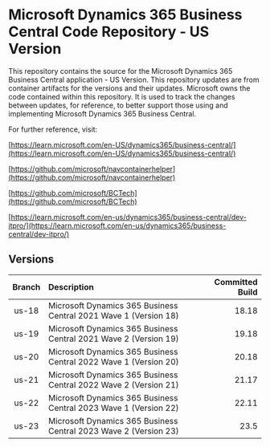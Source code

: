 # Microsoft Dynamics 365 Business Central Code Repository - US Version 

This repository contains the source for the Microsoft Dynamics 365 Business Central application - US Version. This repository updates are from container artifacts for the versions and their updates. Microsoft owns the code contained within this repository. It is used to track the changes between updates, for reference, to better support those using and implementing Microsoft Dynamics 365 Business Central.

For further reference, visit: 

[https://learn.microsoft.com/en-US/dynamics365/business-central/](https://learn.microsoft.com/en-US/dynamics365/business-central/)

[https://github.com/microsoft/navcontainerhelper](https://github.com/microsoft/navcontainerhelper)

[https://github.com/microsoft/BCTech](https://github.com/microsoft/BCTech)

[https://learn.microsoft.com/en-us/dynamics365/business-central/dev-itpro/](https://learn.microsoft.com/en-us/dynamics365/business-central/dev-itpro/)

## Versions

| **Branch**   | **Description**  | Committed Build |
|    :----:    | :---             | ---:  |
| us-18 | Microsoft Dynamics 365 Business Central 2021 Wave 1 (Version 18) | 18.18|
| us-19 | Microsoft Dynamics 365 Business Central 2021 Wave 2 (Version 19) | 19.18|
| us-20 | Microsoft Dynamics 365 Business Central 2022 Wave 1 (Version 20) | 20.18|
| us-21 | Microsoft Dynamics 365 Business Central 2022 Wave 2 (Version 21) | 21.17|
| us-22 | Microsoft Dynamics 365 Business Central 2023 Wave 1 (Version 22) | 22.11|
| us-23 | Microsoft Dynamics 365 Business Central 2023 Wave 2 (Version 23) | 23.5 |
